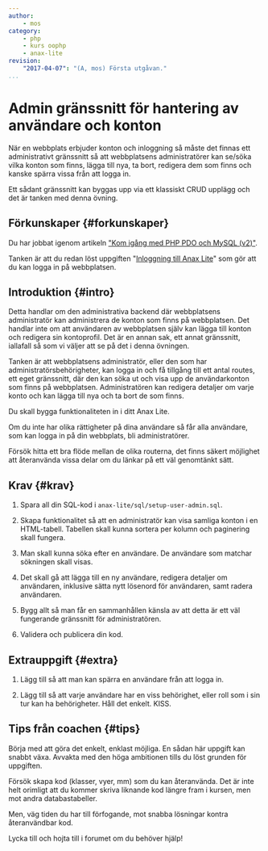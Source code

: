 ```yaml
---
author:
    - mos
category:
    - php
    - kurs oophp
    - anax-lite
revision:
    "2017-04-07": "(A, mos) Första utgåvan."
...
```

Admin gränssnitt för hantering av användare och konton
==================================

När en webbplats erbjuder konton och inloggning så måste det finnas ett administrativt gränssnitt så att webbplatsens administratörer kan se/söka vilka konton som finns, lägga till nya, ta bort, redigera dem som finns och kanske spärra vissa från att logga in.

Ett sådant gränssnitt kan byggas upp via ett klassiskt CRUD upplägg och det är tanken med denna övning.
 
<!--more-->



Förkunskaper {#forkunskaper}
-----------------------

Du har jobbat igenom artikeln ["Kom igång med PHP PDO och MySQL (v2)"](kunskap/kom-igang-med-php-pdo-och-mysql-v2).

Tanken är att du redan löst uppgiften "[Inloggning till Anax Lite](uppgift/inloggning-till-anax-lite)" som gör att du kan logga in på webbplatsen.



Introduktion {#intro}
-----------------------

Detta handlar om den administrativa backend där webbplatsens administratör kan administrera de konton som finns på webbplatsen. Det handlar inte om att användaren av webbplatsen själv kan lägga till konton och redigera sin kontoprofil. Det är en annan sak, ett annat gränssnitt, iallafall så som vi väljer att se på det i denna övningen.

Tanken är att webbplatsens administratör, eller den som har administratörsbehörigheter, kan logga in och få tillgång till ett antal routes, ett eget gränssnitt, där den kan söka ut och visa upp de användarkonton som finns på webbplatsen. Administratören kan redigera detaljer om varje konto och kan lägga till nya och ta bort de som finns.

Du skall bygga funktionaliteten in i ditt Anax Lite.

Om du inte har olika rättigheter på dina användare så får alla användare, som kan logga in på din webbplats, bli administratörer.

Försök hitta ett bra flöde mellan de olika routerna, det finns säkert möjlighet att återanvända vissa delar om du länkar på ett väl genomtänkt sätt.



Krav {#krav}
-----------------------

1. Spara all din SQL-kod i `anax-lite/sql/setup-user-admin.sql`.

1. Skapa funktionalitet så att en administratör kan visa samliga konton i en HTML-tabell. Tabellen skall kunna sortera per kolumn och paginering skall fungera. 

1. Man skall kunna söka efter en användare. De användare som matchar sökningen skall visas.

1. Det skall gå att lägga till en ny användare, redigera detaljer om användaren, inklusive sätta nytt lösenord för användaren, samt radera användaren.

1. Bygg allt så man får en sammanhållen känsla av att detta är ett väl fungerande gränssnitt för administratören.

1. Validera och publicera din kod.



Extrauppgift {#extra}
-----------------------

1. Lägg till så att man kan spärra en användare från att logga in.

1. Lägg till så att varje användare har en viss behörighet, eller roll som i sin tur kan ha behörigheter. Håll det enkelt. KISS.



Tips från coachen {#tips}
-----------------------

Börja med att göra det enkelt, enklast möjliga. En sådan här uppgift kan snabbt växa. Avvakta med den höga ambitionen tills du löst grunden för uppgiften.

Försök skapa kod (klasser, vyer, mm) som du kan återanvända. Det är inte helt orimligt att du kommer skriva liknande kod längre fram i kursen, men mot andra databastabeller.

Men, väg tiden du har till förfogande, mot snabba lösningar kontra återanvändbar kod.

Lycka till och hojta till i forumet om du behöver hjälp!
